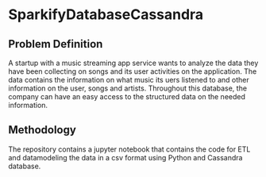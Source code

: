 # SparkifyDatabaseCassandra

## Problem Definition
A startup with a music streaming app service wants to analyze the data they have been collecting on songs and its user activities on the application. The data contains the information on what music its uers listened to and other information on the user, songs and artists. Throughout this database, the company can have an easy access to the structured data on the needed information.

## Methodology
The repository contains a jupyter notebook that contains the code for ETL and datamodeling the data in a csv format using Python and Cassandra database.
